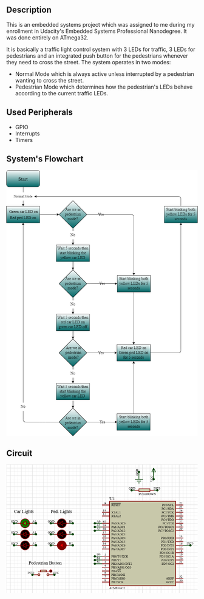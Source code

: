## Description
This is an embedded systems project which was assigned to me during my enrollment in Udacity's Embedded Systems Professional Nanodegree. It was done entirely on ATmega32.

It is basically a traffic light control system with 3 LEDs for traffic, 3 LEDs for pedestrians and an integrated push button for the pedestrians whenever they need to cross the street.
The system operates in two modes:
- Normal Mode which is always active unless interrupted by a pedestrian wanting to cross the street.
- Pedestrian Mode which determines how the pedestrian's LEDs behave according to the current traffic LEDs.

## Used Peripherals
- GPIO
- Interrupts
- Timers

## System's Flowchart
![FLOWCHART!](Flowchart.png)


## Circuit
![CIRCUIT!](OnDemandTrafficLights.png)
